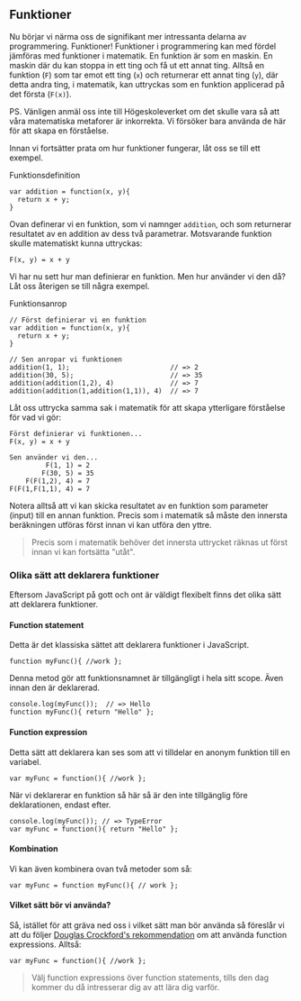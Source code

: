 ## Funktioner

Nu börjar vi närma oss de signifikant mer intressanta delarna av programmering. Funktioner! Funktioner i programmering kan med fördel jämföras med funktioner i matematik. En funktion är som en maskin. En maskin där du kan stoppa in ett ting och få ut ett annat ting. Alltså en funktion (`F`) som tar emot ett ting (`x`) och returnerar ett annat ting (`y`), där detta andra ting, i matematik, kan uttryckas som en funktion applicerad på det första (`F(x)`).

PS. Vänligen anmäl oss inte till Högeskoleverket om det skulle vara så att våra matematiska metaforer är inkorrekta. Vi försöker bara använda de här för att skapa en förståelse.

Innan vi fortsätter prata om hur funktioner fungerar, låt oss se till ett exempel.

Funktionsdefinition

    var addition = function(x, y){
      return x + y;
    }

Ovan definerar vi en funktion, som vi namnger `addition`, och som returnerar resultatet av en addition av dess två parametrar. Motsvarande funktion skulle matematiskt kunna uttryckas:
    
    F(x, y) = x + y

Vi har nu sett hur man definierar en funktion. Men hur använder vi den då? Låt oss återigen se till några exempel.

Funktionsanrop

    // Först definierar vi en funktion
    var addition = function(x, y){
      return x + y;
    }
     
    // Sen anropar vi funktionen
    addition(1, 1);                         // => 2
    addition(30, 5);                        // => 35
    addition(addition(1,2), 4)              // => 7
    addition(addition(1,addition(1,1)), 4)  // => 7

Låt oss uttrycka samma sak i matematik för att skapa ytterligare förståelse för vad vi gör:
    
    Först definierar vi funktionen...
    F(x, y) = x + y
     
    Sen använder vi den...
             F(1, 1) = 2
            F(30, 5) = 35
        F(F(1,2), 4) = 7
    F(F(1,F(1,1), 4) = 7

Notera alltså att vi kan skicka resultatet av en funktion som parameter (input) till en annan funktion. Precis som i matematik så måste den innersta beräkningen utföras först innan vi kan utföra den yttre.
> 
> Precis som i matematik behöver det innersta uttrycket räknas ut först innan vi kan fortsätta "utåt".

### Olika sätt att deklarera funktioner

Eftersom JavaScript på gott och ont är väldigt flexibelt finns det olika sätt att deklarera funktioner.

#### Function statement

Detta är det klassiska sättet att deklarera funktioner i JavaScript.
    
    function myFunc(){ //work };

Denna metod gör att funktionsnamnet är tillgängligt i hela sitt scope. Även innan den är deklarerad.
    
    console.log(myFunc());  // => Hello
    function myFunc(){ return "Hello" };

#### Function expression

Detta sätt att deklarera kan ses som att vi tilldelar en anonym funktion till en variabel.
    
    var myFunc = function(){ //work };

När vi deklarerar en funktion så här så är den inte tillgänglig före deklarationen, endast efter.
    
    console.log(myFunc()); // => TypeError
    var myFunc = function(){ return "Hello" };

#### Kombination

Vi kan även kombinera ovan två metoder som så:
    
    var myFunc = function myFunc(){ // work };

#### Vilket sätt bör vi använda?

Så, istället för att gräva ned oss i vilket sätt man bör använda så föreslår vi att du följer [Douglas Crockford's rekommendation][0] om att använda function expressions. Alltså:
    
    var myFunc = function(){ //work };

> Välj function expressions över function statements, tills den dag kommer du då intresserar dig av att lära dig varför.



[0]: http://www.unicodegirl.com/function-statement-versus-function-expression.html